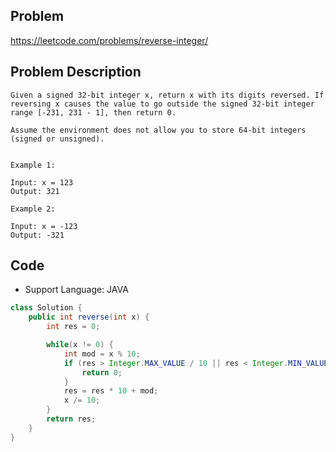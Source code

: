 ## Problem

https://leetcode.com/problems/reverse-integer/

## Problem Description

```
Given a signed 32-bit integer x, return x with its digits reversed. If reversing x causes the value to go outside the signed 32-bit integer range [-231, 231 - 1], then return 0.

Assume the environment does not allow you to store 64-bit integers (signed or unsigned).


Example 1:

Input: x = 123
Output: 321

Example 2:

Input: x = -123
Output: -321
```

## Code

- Support Language: JAVA

```java
class Solution {
    public int reverse(int x) {
        int res = 0;

        while(x != 0) {
            int mod = x % 10;
            if (res > Integer.MAX_VALUE / 10 || res < Integer.MIN_VALUE / 10) {
                return 0;
            }
            res = res * 10 + mod;
            x /= 10;
        }
        return res;
    }
}
```
